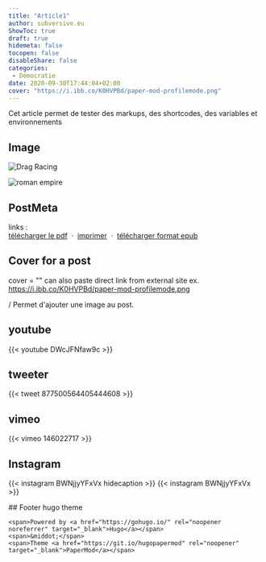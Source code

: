 ```yaml
---
title: "Article1"
author: subversive.eu
ShowToc: true
draft: true
hidemeta: false
tocopen: false
disableShare: false
categories:
 - Démocratie
date: 2020-09-30T17:44:04+02:00
cover: "https://i.ibb.co/K0HVPBd/paper-mod-profilemode.png"
---
```


Cet article permet de tester des markups, des shortcodes, des variables et environnements

<!--more-->
## Image

![Drag Racing](/media/logo.png "coucou")

![](/media/roman300AD.png "roman empire")

## PostMeta

links :  
<a name="Télécharger" href="/pdf/{{ .Title }}.pdf" target="_blank" rel="noopener noreferrer" download>télécharger le pdf</a>
&nbsp;·&nbsp;
<a name ="Imprimer" href="javascript:if(window.print)window.print()">imprimer</a>
&nbsp;·&nbsp;
<a name="Télécharger" href="/epub/{{ .Title }}.epub" target="_blank" rel="noopener noreferrer" download>télécharger format epub</a>

## Cover for a post

cover = "<absolute image url>"
  can also paste direct link from external site
  ex. https://i.ibb.co/K0HVPBd/paper-mod-profilemode.png

/ Permet d'ajouter une image au post.

## youtube

{{< youtube DWcJFNfaw9c >}}

## tweeter

{{< tweet 877500564405444608 >}}

## vimeo

{{< vimeo 146022717 >}}

## Instagram
{{< instagram BWNjjyYFxVx hidecaption >}}
{{< instagram BWNjjyYFxVx >}}

## Footer hugo theme


    <span>Powered by <a href="https://gohugo.io/" rel="noopener noreferrer" target="_blank">Hugo️️</a>️</span>
    <span>&middot;</span>
    <span>Theme️ <a href="https://git.io/hugopapermod" rel="noopener" target="_blank">PaperMod</a></span>
